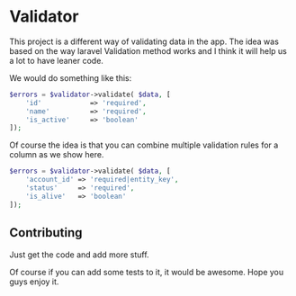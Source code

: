 # Validator

This project is a different way of validating data in the app. The idea was based on the way laravel Validation method works and I think it will help us a lot to have leaner code.

We would do something like this:

```php
$errors = $validator->validate( $data, [
    'id'            => 'required',
    'name'          => 'required',
    'is_active'     => 'boolean'
]);
```

Of course the idea is that you can combine multiple validation rules for a column as we show here.

```php
$errors = $validator->validate( $data, [
    'account_id' => 'required|entity_key',
    'status'     => 'required',
    'is_alive'   => 'boolean'
]);
```






## Contributing

Just get the code and add more stuff.

Of course if you can add some tests to it, it would be awesome.
Hope you guys enjoy it.
